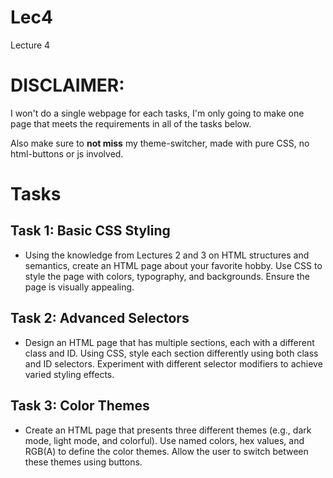 # Lec4
Lecture 4

# DISCLAIMER:
I won't do a single webpage for each tasks, I'm only going to make one page that meets the requirements in all of the tasks below.

Also make sure to **not miss** my theme-switcher, made with pure CSS, no html-buttons or js involved.


# Tasks
## Task 1: Basic CSS Styling
 - Using the knowledge from Lectures 2 and 3 on HTML structures and semantics, create an HTML page about your favorite hobby. Use CSS to style the page with colors, typography, and backgrounds. Ensure the page is visually appealing.

## Task 2: Advanced Selectors
 - Design an HTML page that has multiple sections, each with a different class and ID. Using CSS, style each section differently using both class and ID selectors. Experiment with different selector modifiers to achieve varied styling effects.

## Task 3: Color Themes
 - Create an HTML page that presents three different themes (e.g., dark mode, light mode, and colorful). Use named colors, hex values, and RGB(A) to define the color themes. Allow the user to switch between these themes using buttons.
